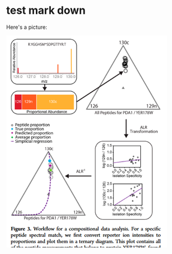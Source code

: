 # test mark down

Here's a picture:

![alt text](fig3.PNG)

[logo]: https://github.com/kevinkovalchik/RawQuant/docs/fig3.png "Logo Title Text 2"
